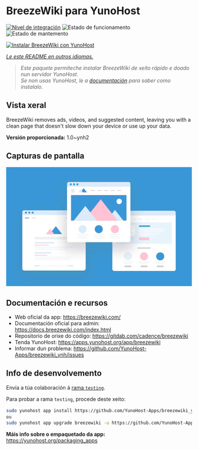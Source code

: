 <!--
NOTA: Este README foi creado automáticamente por <https://github.com/YunoHost/apps/tree/master/tools/readme_generator>
NON debe editarse manualmente.
-->

# BreezeWiki para YunoHost

[![Nivel de integración](https://dash.yunohost.org/integration/breezewiki.svg)](https://ci-apps.yunohost.org/ci/apps/breezewiki/) ![Estado de funcionamento](https://ci-apps.yunohost.org/ci/badges/breezewiki.status.svg) ![Estado de mantemento](https://ci-apps.yunohost.org/ci/badges/breezewiki.maintain.svg)

[![Instalar BreezeWiki con YunoHost](https://install-app.yunohost.org/install-with-yunohost.svg)](https://install-app.yunohost.org/?app=breezewiki)

*[Le este README en outros idiomas.](./ALL_README.md)*

> *Este paquete permíteche instalar BreezeWiki de xeito rápido e doado nun servidor YunoHost.*  
> *Se non usas YunoHost, le a [documentación](https://yunohost.org/install) para saber como instalalo.*

## Vista xeral

BreezeWiki removes ads, videos, and suggested content, leaving you with a clean page that doesn't slow down your device or use up your data.

**Versión proporcionada:** 1.0~ynh2

## Capturas de pantalla

![Captura de pantalla de BreezeWiki](./doc/screenshots/example.jpg)

## Documentación e recursos

- Web oficial da app: <https://breezewiki.com/>
- Documentación oficial para admin: <https://docs.breezewiki.com/index.html>
- Repositorio de orixe do código: <https://gitdab.com/cadence/breezewiki>
- Tenda YunoHost: <https://apps.yunohost.org/app/breezewiki>
- Informar dun problema: <https://github.com/YunoHost-Apps/breezewiki_ynh/issues>

## Info de desenvolvemento

Envía a túa colaboración á [rama `testing`](https://github.com/YunoHost-Apps/breezewiki_ynh/tree/testing).

Para probar a rama `testing`, procede deste xeito:

```bash
sudo yunohost app install https://github.com/YunoHost-Apps/breezewiki_ynh/tree/testing --debug
ou
sudo yunohost app upgrade breezewiki -u https://github.com/YunoHost-Apps/breezewiki_ynh/tree/testing --debug
```

**Máis info sobre o empaquetado da app:** <https://yunohost.org/packaging_apps>
